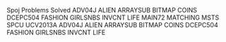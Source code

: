Spoj Problems Solved
ADV04J
ALIEN
ARRAYSUB
BITMAP
COINS
DCEPC504
FASHION
GIRLSNBS
INVCNT
LIFE
MAIN72
MATCHING
MSTS
SPCU
UCV2013A
ADV04J
ALIEN
ARRAYSUB
BITMAP
COINS
DCEPC504
FASHION
GIRLSNBS
INVCNT
LIFE
